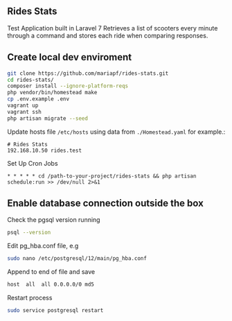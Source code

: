 
## Rides Stats

Test Application built in Laravel 7
Retrieves a list of scooters every minute through a command and stores each ride when comparing responses.

## Create local dev enviroment

```bash
git clone https://github.com/mariapf/rides-stats.git
cd rides-stats/
composer install --ignore-platform-reqs
php vendor/bin/homestead make
cp .env.example .env
vagrant up
vagrant ssh
php artisan migrate --seed
```

Update hosts file `/etc/hosts` using data from `./Homestead.yaml` for example.:

```
# Rides Stats
192.168.10.50 rides.test
```

Set Up Cron Jobs
```
* * * * * cd /path-to-your-project/rides-stats && php artisan schedule:run >> /dev/null 2>&1
```

## Enable database connection outside the box 
Check the pgsql version running
```bash
psql --version 
```
Edit pg_hba.conf file, e.g
```bash
sudo nano /etc/postgresql/12/main/pg_hba.conf
```
Append to end of file and save
```bash
host  all  all 0.0.0.0/0 md5
```
Restart process
```bash
sudo service postgresql restart
```
